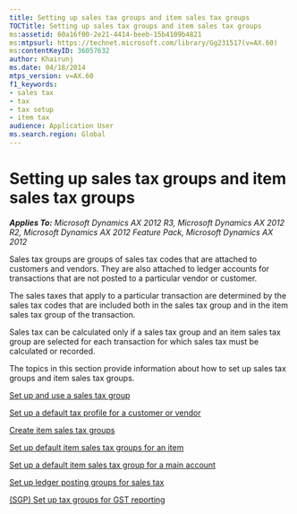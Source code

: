 ```yaml
---
title: Setting up sales tax groups and item sales tax groups
TOCTitle: Setting up sales tax groups and item sales tax groups
ms:assetid: 60a16f00-2e21-4414-beeb-15b4109b4821
ms:mtpsurl: https://technet.microsoft.com/library/Gg231517(v=AX.60)
ms:contentKeyID: 36057632
author: Khairunj
ms.date: 04/18/2014
mtps_version: v=AX.60
f1_keywords:
- sales tax
- tax
- tax setup
- item tax
audience: Application User
ms.search.region: Global
---
```


# Setting up sales tax groups and item sales tax groups 


_**Applies To:** Microsoft Dynamics AX 2012 R3, Microsoft Dynamics AX 2012 R2, Microsoft Dynamics AX 2012 Feature Pack, Microsoft Dynamics AX 2012_

Sales tax groups are groups of sales tax codes that are attached to customers and vendors. They are also attached to ledger accounts for transactions that are not posted to a particular vendor or customer.

The sales taxes that apply to a particular transaction are determined by the sales tax codes that are included both in the sales tax group and in the item sales tax group of the transaction.

Sales tax can be calculated only if a sales tax group and an item sales tax group are selected for each transaction for which sales tax must be calculated or recorded.

The topics in this section provide information about how to set up sales tax groups and item sales tax groups.

[Set up and use a sales tax group](set-up-and-use-a-sales-tax-group.md)

[Set up a default tax profile for a customer or vendor](set-up-a-default-tax-profile-for-a-customer-or-vendor.md)

[Create item sales tax groups](create-item-sales-tax-groups.md)

[Set up default item sales tax groups for an item](set-up-default-item-sales-tax-groups-for-an-item.md)

[Set up a default item sales tax group for a main account](set-up-a-default-item-sales-tax-group-for-a-main-account.md)

[Set up ledger posting groups for sales tax](set-up-ledger-posting-groups-for-sales-tax.md)

[(SGP) Set up tax groups for GST reporting](sgp-set-up-tax-groups-for-gst-reporting.md)

  


